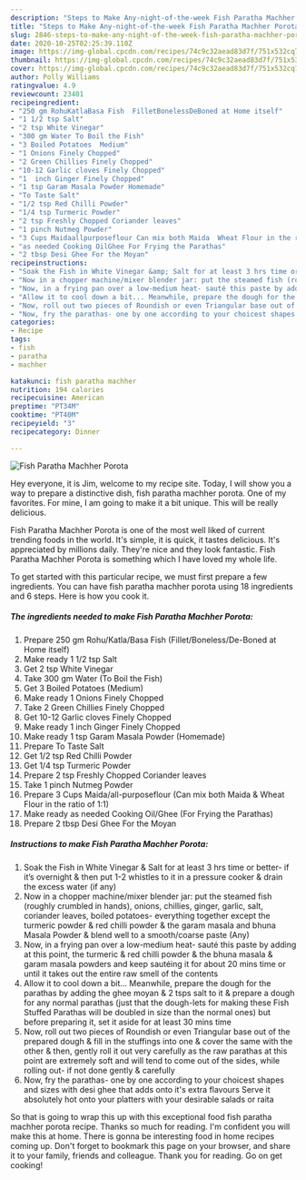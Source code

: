 ```yaml
---
description: "Steps to Make Any-night-of-the-week Fish Paratha Machher Porota"
title: "Steps to Make Any-night-of-the-week Fish Paratha Machher Porota"
slug: 2846-steps-to-make-any-night-of-the-week-fish-paratha-machher-porota
date: 2020-10-25T02:25:39.110Z
image: https://img-global.cpcdn.com/recipes/74c9c32aead83d7f/751x532cq70/fish-paratha-machher-porota-recipe-main-photo.jpg
thumbnail: https://img-global.cpcdn.com/recipes/74c9c32aead83d7f/751x532cq70/fish-paratha-machher-porota-recipe-main-photo.jpg
cover: https://img-global.cpcdn.com/recipes/74c9c32aead83d7f/751x532cq70/fish-paratha-machher-porota-recipe-main-photo.jpg
author: Polly Williams
ratingvalue: 4.9
reviewcount: 23401
recipeingredient:
- "250 gm RohuKatlaBasa Fish  FilletBonelessDeBoned at Home itself"
- "1 1/2 tsp Salt"
- "2 tsp White Vinegar"
- "300 gm Water To Boil the Fish"
- "3 Boiled Potatoes  Medium"
- "1 Onions Finely Chopped"
- "2 Green Chillies Finely Chopped"
- "10-12 Garlic cloves Finely Chopped"
- "1  inch Ginger Finely Chopped"
- "1 tsp Garam Masala Powder Homemade"
- "To Taste Salt"
- "1/2 tsp Red Chilli Powder"
- "1/4 tsp Turmeric Powder"
- "2 tsp Freshly Chopped Coriander leaves"
- "1 pinch Nutmeg Powder"
- "3 Cups Maidaallpurposeflour Can mix both Maida  Wheat Flour in the ratio of 11"
- "as needed Cooking OilGhee For Frying the Parathas"
- "2 tbsp Desi Ghee For the Moyan"
recipeinstructions:
- "Soak the Fish in White Vinegar &amp; Salt for at least 3 hrs time or better- if it’s overnight &amp; then put 1-2 whistles to it in a pressure cooker &amp; drain the excess water (if any)"
- "Now in a chopper machine/mixer blender jar: put the steamed fish (roughly crumbled in hands), onions, chillies, ginger, garlic, salt, coriander leaves, boiled potatoes- everything together except the turmeric powder &amp; red chilli powder &amp; the garam masala and bhuna Masala Powder &amp; blend well to a smooth/coarse paste (Any)"
- "Now, in a frying pan over a low-medium heat- sauté this paste by adding at this point, the turmeric &amp; red chilli powder &amp; the bhuna masala &amp; garam masala powders and keep sautéing it for about 20 mins time or until it takes out the entire raw smell of the contents"
- "Allow it to cool down a bit... Meanwhile, prepare the dough for the parathas by adding the ghee moyan &amp; 2 tsps salt to it &amp; prepare a dough for any normal parathas (just that the dough-lets for making these Fish Stuffed Parathas will be doubled in size than the normal ones) but before preparing it, set it aside for at least 30 mins time"
- "Now, roll out two pieces of Roundish or even Triangular base out of the prepared dough &amp; fill in the stuffings into one &amp; cover the same with the other &amp; then, gently roll it out very carefully as the raw parathas at this point are extremely soft and will tend to come out of the sides, while rolling out- if not done gently &amp; carefully"
- "Now, fry the parathas- one by one according to your choicest shapes and sizes with desi ghee that adds onto it&#39;s extra flavours Serve it absolutely hot onto your platters with your desirable salads or raita"
categories:
- Recipe
tags:
- fish
- paratha
- machher

katakunci: fish paratha machher 
nutrition: 194 calories
recipecuisine: American
preptime: "PT34M"
cooktime: "PT40M"
recipeyield: "3"
recipecategory: Dinner

---
```



![Fish Paratha Machher Porota](https://img-global.cpcdn.com/recipes/74c9c32aead83d7f/751x532cq70/fish-paratha-machher-porota-recipe-main-photo.jpg)

Hey everyone, it is Jim, welcome to my recipe site. Today, I will show you a way to prepare a distinctive dish, fish paratha machher porota. One of my favorites. For mine, I am going to make it a bit unique. This will be really delicious.

Fish Paratha Machher Porota is one of the most well liked of current trending foods in the world. It's simple, it is quick, it tastes delicious. It's appreciated by millions daily. They're nice and they look fantastic. Fish Paratha Machher Porota is something which I have loved my whole life.




To get started with this particular recipe, we must first prepare a few ingredients. You can have fish paratha machher porota using 18 ingredients and 6 steps. Here is how you cook it.

<!--inarticleads1-->

##### The ingredients needed to make Fish Paratha Machher Porota:

1. Prepare 250 gm Rohu/Katla/Basa Fish  (Fillet/Boneless/De-Boned at Home itself)
1. Make ready 1 1/2 tsp Salt
1. Get 2 tsp White Vinegar
1. Take 300 gm Water (To Boil the Fish)
1. Get 3 Boiled Potatoes  (Medium)
1. Make ready 1 Onions Finely Chopped
1. Take 2 Green Chillies Finely Chopped
1. Get 10-12 Garlic cloves Finely Chopped
1. Make ready 1  inch Ginger Finely Chopped
1. Make ready 1 tsp Garam Masala Powder (Homemade)
1. Prepare To Taste Salt
1. Get 1/2 tsp Red Chilli Powder
1. Get 1/4 tsp Turmeric Powder
1. Prepare 2 tsp Freshly Chopped Coriander leaves
1. Take 1 pinch Nutmeg Powder
1. Prepare 3 Cups Maida/all-purposeflour (Can mix both Maida &amp; Wheat Flour in the ratio of 1:1)
1. Make ready as needed Cooking Oil/Ghee (For Frying the Parathas)
1. Prepare 2 tbsp Desi Ghee For the Moyan




<!--inarticleads2-->

##### Instructions to make Fish Paratha Machher Porota:

1. Soak the Fish in White Vinegar &amp; Salt for at least 3 hrs time or better- if it’s overnight &amp; then put 1-2 whistles to it in a pressure cooker &amp; drain the excess water (if any)
1. Now in a chopper machine/mixer blender jar: put the steamed fish (roughly crumbled in hands), onions, chillies, ginger, garlic, salt, coriander leaves, boiled potatoes- everything together except the turmeric powder &amp; red chilli powder &amp; the garam masala and bhuna Masala Powder &amp; blend well to a smooth/coarse paste (Any)
1. Now, in a frying pan over a low-medium heat- sauté this paste by adding at this point, the turmeric &amp; red chilli powder &amp; the bhuna masala &amp; garam masala powders and keep sautéing it for about 20 mins time or until it takes out the entire raw smell of the contents
1. Allow it to cool down a bit... Meanwhile, prepare the dough for the parathas by adding the ghee moyan &amp; 2 tsps salt to it &amp; prepare a dough for any normal parathas (just that the dough-lets for making these Fish Stuffed Parathas will be doubled in size than the normal ones) but before preparing it, set it aside for at least 30 mins time
1. Now, roll out two pieces of Roundish or even Triangular base out of the prepared dough &amp; fill in the stuffings into one &amp; cover the same with the other &amp; then, gently roll it out very carefully as the raw parathas at this point are extremely soft and will tend to come out of the sides, while rolling out- if not done gently &amp; carefully
1. Now, fry the parathas- one by one according to your choicest shapes and sizes with desi ghee that adds onto it&#39;s extra flavours Serve it absolutely hot onto your platters with your desirable salads or raita




So that is going to wrap this up with this exceptional food fish paratha machher porota recipe. Thanks so much for reading. I'm confident you will make this at home. There is gonna be interesting food in home recipes coming up. Don't forget to bookmark this page on your browser, and share it to your family, friends and colleague. Thank you for reading. Go on get cooking!
